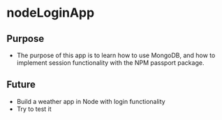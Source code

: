 # nodeLoginApp

## Purpose

- The purpose of this app is to learn how to use MongoDB, and how to implement session functionality with the NPM passport package.

## Future

- Build a weather app in Node with login functionality
- Try to test it
